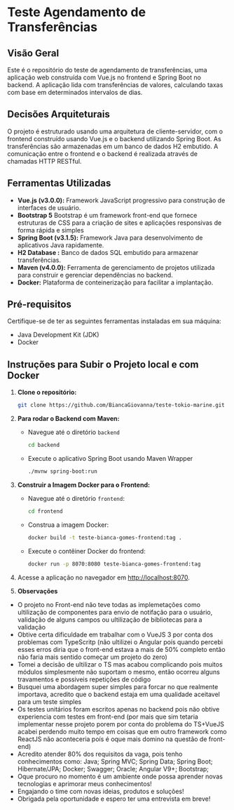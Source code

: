 # Teste Agendamento de Transferências

## Visão Geral

Este é o repositório do teste de agendamento de transferências, uma aplicação web construída com Vue.js no frontend e Spring Boot no backend. A aplicação lida com transferências de valores, calculando taxas com base em determinados intervalos de dias.

## Decisões Arquiteturais

O projeto é estruturado usando uma arquitetura de cliente-servidor, com o frontend construído usando Vue.js e o backend utilizando Spring Boot. As transferências são armazenadas em um banco de dados H2 embutido. A comunicação entre o frontend e o backend é realizada através de chamadas HTTP RESTful.

## Ferramentas Utilizadas

- **Vue.js (v3.0.0):** Framework JavaScript progressivo para construção de interfaces de usuário.
- **Bootstrap 5** Bootstrap é um framework front-end que fornece estruturas de CSS para a criação de sites e aplicações responsivas de forma rápida e simples
- **Spring Boot (v3.1.5):** Framework Java para desenvolvimento de aplicativos Java rapidamente.
- **H2 Database :** Banco de dados SQL embutido para armazenar transferências.
- **Maven (v4.0.0):** Ferramenta de gerenciamento de projetos utilizada para construir e gerenciar dependências no backend.
- **Docker:** Plataforma de conteinerização para facilitar a implantação.

## Pré-requisitos

Certifique-se de ter as seguintes ferramentas instaladas em sua máquina:

- Java Development Kit (JDK)
- Docker

## Instruções para Subir o Projeto local e com Docker

1. **Clone o repositório:**

    ```bash
    git clone https://github.com/BiancaGiovanna/teste-tokio-marine.git
    ```

2. **Para rodar o Backend com Maven:**

    - Navegue até o diretório `backend`

        ```bash
        cd backend
        ```

    - Execute o aplicativo Spring Boot usando Maven Wrapper

        ```bash
        ./mvnw spring-boot:run
        ```

3. **Construir a Imagem Docker para o Frontend:**

    - Navegue até o diretório `frontend`:

        ```bash
        cd frontend
        ```

    - Construa a imagem Docker:

        ```bash
        docker build -t teste-bianca-gomes-frontend:tag .
        ```

    - Execute o contêiner Docker do frontend:

        ```bash
        docker run -p 8070:8080 teste-bianca-gomes-frontend:tag
        ```

4. Acesse a aplicação no navegador em [http://localhost:8070](http://localhost:8070).

5. **Observações**

- O projeto no Front-end não teve todas as implemetações como ultilização de componentes para envio de notifação para o usuário, validação de alguns campos ou ultilização de bibliotecas para a validação
- Obtive certa dificuldade em trabalhar com o VueJS 3 por conta dos problemas com TypeScritp (não ultilizei o Angular poís quando percebi esses erros diria que o front-end estava a mais de 50% completo então não faria mais sentido começar um projeto do zero)
- Tomei a decisão de ultilizar o TS mas acabou complicando pois muitos módulos simplesmente não suportam o mesmo, então ocorreu alguns travamentos e possiveis repetições de código
- Busquei uma abordagem super simples para forcar no que realmente importava, acredito que o backend estaja em uma qualidade aceitavel para um teste simples
- Os testes unitários foram escritos apenas no backend pois não obtive experiencia com testes em front-end (por mais que sim tetaria implementar nesse projeto porem por conta do problema do TS+VueJS acabei perdendo muito tempo em coisas que em outro framework como ReactJS não aconteceria poís é oque mais domino na questão de front-end)
- Acredito atender 80% dos requisitos da vaga, pois tenho conhecimentos como: Java; Spring MVC; Spring Data; Spring Boot; Hibernate/JPA; Docker; Swagger; Oracle; Angular V9+; Bootstrap;
- Oque procuro no momento é um ambiente onde possa aprender novas tecnologias e aprimorar meus conhecimentos!
- Engajando o time com novas ideias, produtos e soluções!
- Obrigada pela oportunidade e espero ter uma entrevista em breve!

